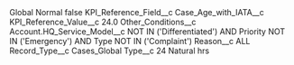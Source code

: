 <?xml version="1.0" encoding="UTF-8"?>
<CustomMetadata xmlns="http://soap.sforce.com/2006/04/metadata" xmlns:xsi="http://www.w3.org/2001/XMLSchema-instance" xmlns:xsd="http://www.w3.org/2001/XMLSchema">
    <label>Global Normal</label>
    <protected>false</protected>
    <values>
        <field>KPI_Reference_Field__c</field>
        <value xsi:type="xsd:string">Case_Age_with_IATA__c</value>
    </values>
    <values>
        <field>KPI_Reference_Value__c</field>
        <value xsi:type="xsd:double">24.0</value>
    </values>
    <values>
        <field>Other_Conditions__c</field>
        <value xsi:type="xsd:string">Account.HQ_Service_Model__c NOT IN (&apos;Differentiated&apos;) AND Priority NOT IN (&apos;Emergency&apos;) AND Type NOT IN (&apos;Complaint&apos;)</value>
    </values>
    <values>
        <field>Reason__c</field>
        <value xsi:type="xsd:string">ALL</value>
    </values>
    <values>
        <field>Record_Type__c</field>
        <value xsi:type="xsd:string">Cases_Global</value>
    </values>
    <values>
        <field>Type__c</field>
        <value xsi:type="xsd:string">24 Natural hrs</value>
    </values>
</CustomMetadata>
